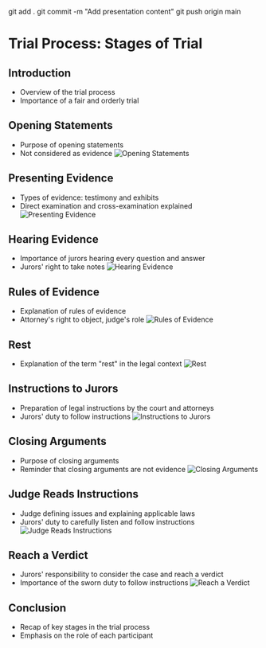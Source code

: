 git add .
git commit -m "Add presentation content"
git push origin main
# Trial Process: Stages of Trial

## Introduction
- Overview of the trial process
- Importance of a fair and orderly trial

## Opening Statements
- Purpose of opening statements
- Not considered as evidence
![Opening Statements](link_to_image)

## Presenting Evidence
- Types of evidence: testimony and exhibits
- Direct examination and cross-examination explained
![Presenting Evidence](link_to_image)

## Hearing Evidence
- Importance of jurors hearing every question and answer
- Jurors' right to take notes
![Hearing Evidence](link_to_image)

## Rules of Evidence
- Explanation of rules of evidence
- Attorney's right to object, judge's role
![Rules of Evidence](link_to_image)

## Rest
- Explanation of the term "rest" in the legal context
![Rest](link_to_image)

## Instructions to Jurors
- Preparation of legal instructions by the court and attorneys
- Jurors' duty to follow instructions
![Instructions to Jurors](link_to_image)

## Closing Arguments
- Purpose of closing arguments
- Reminder that closing arguments are not evidence
![Closing Arguments](link_to_image)

## Judge Reads Instructions
- Judge defining issues and explaining applicable laws
- Jurors' duty to carefully listen and follow instructions
![Judge Reads Instructions](link_to_image)

## Reach a Verdict
- Jurors' responsibility to consider the case and reach a verdict
- Importance of the sworn duty to follow instructions
![Reach a Verdict](link_to_image)

## Conclusion
- Recap of key stages in the trial process
- Emphasis on the role of each participant
